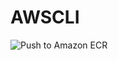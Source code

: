 # AWSCLI

![Push to Amazon ECR](https://github.com/vglen/docker-awscli/workflows/Push%20to%20Amazon%20ECR/badge.svg?branch=master)